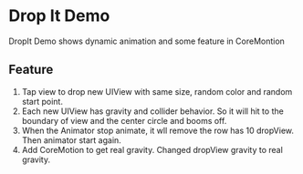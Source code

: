 # Drop It Demo

DropIt Demo shows dynamic animation and some feature in CoreMontion

## Feature
 
1. Tap view to drop new UIView with same size, random color and random start point.
2. Each new UIView has gravity and collider behavior. So it will hit to the boundary of view and the center circle and booms off.
3. When the Animator stop animate, it wll remove the row has 10 dropView. Then animator start again.
4. Add CoreMotion to get real gravity. Changed dropView gravity to real gravity.
